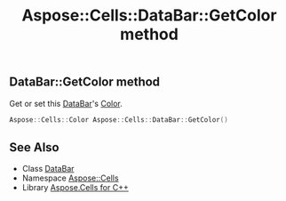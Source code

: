 ﻿---
title: Aspose::Cells::DataBar::GetColor method
linktitle: GetColor
second_title: Aspose.Cells for C++ API Reference
description: 'Aspose::Cells::DataBar::GetColor method. Get or set this DataBar''s Color in C++.'
type: docs
weight: 1800
url: /cpp/aspose.cells/databar/getcolor/
---
## DataBar::GetColor method


Get or set this [DataBar](../)'s [Color](../../color/).

```cpp
Aspose::Cells::Color Aspose::Cells::DataBar::GetColor()
```

## See Also

* Class [DataBar](../)
* Namespace [Aspose::Cells](../../)
* Library [Aspose.Cells for C++](../../../)
